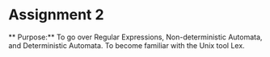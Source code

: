 # Assignment 2

** Purpose:** To go over Regular Expressions, Non-deterministic Automata, and Deterministic Automata. To become familiar with the Unix tool Lex.